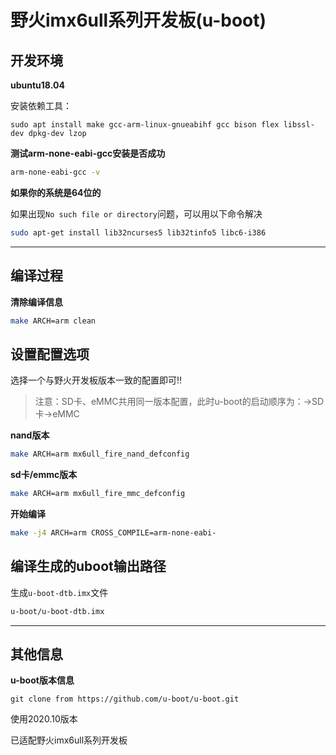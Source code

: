 # 野火imx6ull系列开发板(u-boot)

## 开发环境

**ubuntu18.04**

安装依赖工具：
```
sudo apt install make gcc-arm-linux-gnueabihf gcc bison flex libssl-dev dpkg-dev lzop
```

**测试arm-none-eabi-gcc安装是否成功**

```bash
arm-none-eabi-gcc -v
```

**如果你的系统是64位的**

如果出现`No such file or directory`问题，可以用以下命令解决
```bash
sudo apt-get install lib32ncurses5 lib32tinfo5 libc6-i386
```
---

## 编译过程

**清除编译信息**

```bash
make ARCH=arm clean
```

## 设置配置选项

选择一个与野火开发板版本一致的配置即可!!

> 注意：SD卡、eMMC共用同一版本配置，此时u-boot的启动顺序为：->SD卡->eMMC

**nand版本**

```bash
make ARCH=arm mx6ull_fire_nand_defconfig
```

**sd卡/emmc版本**

```bash
make ARCH=arm mx6ull_fire_mmc_defconfig
```

**开始编译**
```bash
make -j4 ARCH=arm CROSS_COMPILE=arm-none-eabi-
```

## 编译生成的uboot输出路径

生成`u-boot-dtb.imx`文件

```bash
u-boot/u-boot-dtb.imx
```

---

## 其他信息

**u-boot版本信息**

```
git clone from https://github.com/u-boot/u-boot.git 
```

使用2020.10版本

已适配野火imx6ull系列开发板
